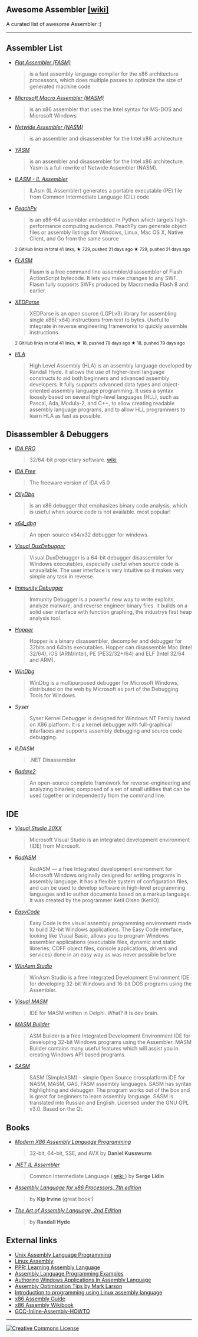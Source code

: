 <h2>
 Awesome Assembler
 <a href="https://en.wikipedia.org/wiki/Assembly_language#Assembler">
  [wiki]
 </a>
</h2>
<p>
 A curated list of awesome Assembler :)
</p>
<hr/>
<h2>
 Assembler List
</h2>
<ul>
 <li>
  <p>
   <em>
    <a href="http://flatassembler.net/">
     Flat Assembler (FASM)
    </a>
   </em>
  </p>
  <blockquote>
   <p>
    is a fast assembly language compiler for the x86 architecture processors, which does multiple passes to optimize the size of generated machine code
   </p>
  </blockquote>
 </li>
 <li>
  <p>
   <em>
    <a href="https://www.microsoft.com/en-us/download/details.aspx?id=12654">
     Microsoft Macro Assembler (MASM)
    </a>
   </em>
  </p>
  <blockquote>
   <p>
    is an x86 assembler that uses the Intel syntax for MS-DOS and Microsoft Windows
   </p>
  </blockquote>
 </li>
 <li>
  <p>
   <em>
    <a href="http://www.nasm.us/">
     Netwide Assembler (NASM)
    </a>
   </em>
  </p>
  <blockquote>
   <p>
    is an assembler and disassembler for the Intel x86 architecture
   </p>
  </blockquote>
 </li>
 <li>
  <p>
   <em>
    <a href="http://yasm.tortall.net/">
     YASM
    </a>
   </em>
  </p>
  <blockquote>
   <p>
    is an assembler and disassembler for the Intel x86 architecture. Yasm is a full rewrite of Netwide Assembler (NASM).
   </p>
  </blockquote>
 </li>
 <li>
  <p>
   <em>
    <a href="http://msdn.microsoft.com/en-us/library/496e4ekx%28v=VS.100%29.aspx">
     ILASM - IL Assembler
    </a>
   </em>
  </p>
  <blockquote>
   <p>
    ILAsm (IL Assembler) generates a portable executable (PE) file from Common Intermediate Language (CIL) code
   </p>
  </blockquote>
 </li>
 <li>
  <p>
   <em>
    <a href="https://github.com/Maratyszcza/PeachPy">
     PeachPy
    </a>
   </em>
  </p>
  <blockquote>
   <p>
    is an x86-64 assembler embedded in Python which targets high-performance computing audience. PeachPy can generate object files or assembly listings for Windows, Linux, Mac OS X, Native Client, and Go from the same source
   </p>
  </blockquote>
  <sup>
   2 GitHub links in total 41 links, ★ 729, pushed 21 days ago
  </sup>
  <sup>
   &#9733 729, pushed 21 days ago
  </sup>
 </li>
 <li>
  <p>
   <em>
    <a href="http://www.nowrap.de/flasm">
     FLASM
    </a>
   </em>
  </p>
  <blockquote>
   <p>
    Flasm is a free command line assembler/disassembler of Flash ActionScript bytecode. It lets you make changes to any SWF. Flasm fully supports SWFs produced by Macromedia Flash 8 and earlier.
   </p>
  </blockquote>
 </li>
 <li>
  <p>
   <em>
    <a href="https://github.com/x64dbg/XEDParse">
     XEDParse
    </a>
   </em>
  </p>
  <blockquote>
   <p>
    XEDParse is an open source (LGPLv3) library for assembling single x86(-x64) instructions from text to bytes. Useful to integrate in reverse engineering frameworks to quickly assemble instructions.
   </p>
  </blockquote>
  <sup>
   2 GitHub links in total 41 links, ★ 18, pushed 79 days ago
  </sup>
  <sup>
   &#9733 18, pushed 79 days ago
  </sup>
 </li>
 <li>
  <p>
   <em>
    <a href="http://www.plantation-productions.com/Webster/HighLevelAsm/index.html">
     HLA
    </a>
   </em>
  </p>
  <blockquote>
   <p>
    High Level Assembly (HLA) is an assembly language developed by Randall Hyde. It allows the use of higher-level language constructs to aid both beginners and advanced assembly developers. It fully supports advanced data types and object-oriented assembly language programming. It uses a syntax loosely based on several high-level languages (HLL), such as Pascal, Ada, Modula-2, and C++, to allow creating readable assembly language programs, and to allow HLL programmers to learn HLA as fast as possible.
   </p>
  </blockquote>
 </li>
</ul>
<h2>
 Disassembler & Debuggers
</h2>
<ul>
 <li>
  <p>
   <em>
    <a href="https://www.hex-rays.com/products/ida/index.shtml">
     IDA PRO
    </a>
   </em>
  </p>
  <blockquote>
   <p>
    32/64-bit proprietary software.
    <a href="http://en.wikipedia.org/wiki/Interactive_Disassembler">
     wiki
    </a>
   </p>
  </blockquote>
 </li>
 <li>
  <p>
   <em>
    <a href="https://www.hex-rays.com/products/ida/support/download_freeware.shtml">
     IDA Free
    </a>
   </em>
  </p>
  <blockquote>
   <p>
    The freeware version of IDA v5.0
   </p>
  </blockquote>
 </li>
 <li>
  <p>
   <em>
    <a href="http://en.wikipedia.org/wiki/OllyDbg">
     OllyDbg
    </a>
   </em>
  </p>
  <blockquote>
   <p>
    is an x86 debugger that emphasizes binary code analysis, which is useful when source code is not available. most popular!
   </p>
  </blockquote>
 </li>
 <li>
  <p>
   <em>
    <a href="http://x64dbg.com/#start">
     x64_dbg
    </a>
   </em>
  </p>
  <blockquote>
   <p>
    An open-source x64/x32 debugger for windows.
   </p>
  </blockquote>
 </li>
 <li>
  <p>
   <em>
    <a href="http://www.duxcore.com/">
     Visual DuxDebugger
    </a>
   </em>
  </p>
  <blockquote>
   <p>
    Visual DuxDebugger is a 64-bit debugger disassembler for Windows executables, especially useful when source code is unavailable. The user interface is very intuitive so it makes very simple any task in reverse.
   </p>
  </blockquote>
 </li>
 <li>
  <p>
   <em>
    <a href="http://debugger.immunityinc.com/">
     Immunity Debugger
    </a>
   </em>
  </p>
  <blockquote>
   <p>
    Immunity Debugger is a powerful new way to write exploits, analyze malware, and reverse engineer binary files. It builds on a solid user interface with function graphing, the industrys first heap analysis tool.
   </p>
  </blockquote>
 </li>
 <li>
  <p>
   <em>
    <a href="http://www.hopperapp.com/">
     Hopper
    </a>
   </em>
  </p>
  <blockquote>
   <p>
    Hopper is a binary disassembler, decompiler and debugger for 32bits and 64bits executables. Hopper can disassemble Mac (Intel 32/64), iOS (ARM/Intel), PE (PE32/32+/64) and ELF (Intel 32/64 and ARM).
   </p>
  </blockquote>
 </li>
 <li>
  <p>
   <em>
    <a href="http://www.windbg.org/">
     WinDbg
    </a>
   </em>
  </p>
  <blockquote>
   <p>
    WinDbg is a multipurposed debugger for Microsoft Windows, distributed on the web by Microsoft as part of the Debugging Tools for Windows.
   </p>
  </blockquote>
 </li>
 <li>
  <p>
   <em>
    Syser
   </em>
  </p>
  <blockquote>
   <p>
    Syser Kernel Debugger is designed for Windows NT Family based on X86 platform. It is a kernel debugger with full-graphical interfaces and supports assembly debugging and source code debugging.
   </p>
  </blockquote>
 </li>
 <li>
  <p>
   <em>
    ILDASM
   </em>
  </p>
  <blockquote>
   <p>
    .NET Disassembler
   </p>
  </blockquote>
 </li>
 <li>
  <p>
   <em>
    <a href="http://rada.re">
     Radare2
    </a>
   </em>
  </p>
  <blockquote>
   <p>
    An open-source complete framework for reverse-engineering and analyzing binaries; composed of a set of small utilities that can be used together or independently from the command line.
   </p>
  </blockquote>
 </li>
</ul>
<h2>
 IDE
</h2>
<ul>
 <li>
  <p>
   <em>
    <a href="https://www.visualstudio.com/">
     Visual Studio 20XX
    </a>
   </em>
  </p>
  <blockquote>
   <p>
    Microsoft Visual Studio is an integrated development environment (IDE) from Microsoft.
   </p>
  </blockquote>
 </li>
 <li>
  <p>
   <em>
    <a href="http://oby.ro/rad_asm/">
     RadASM
    </a>
   </em>
  </p>
  <blockquote>
   <p>
    RadASM — a free Integrated development environment for Microsoft Windows originally designed for writing programs in assembly language. It has a flexible system of configuration files, and can be used to develop software in high-level programming languages and to author documents based on a markup language. It was created by the programmer Ketil Olsen (KetilO).
   </p>
  </blockquote>
 </li>
 <li>
  <p>
   <em>
    <a href="http://www.easycode.cat/">
     EasyCode
    </a>
   </em>
  </p>
  <blockquote>
   <p>
    Easy Code is the visual assembly programming environment made to build 32-bit Windows applications. The Easy Code interface, looking like Visual Basic, allows you to program Windows assembler applications (executable files, dynamic and static libreries, COFF object files, console applications, drivers and services) done in an easy way as was never possible before
   </p>
  </blockquote>
 </li>
 <li>
  <p>
   <em>
    <a href="http://www.winasm.net/">
     WinAsm Studio
    </a>
   </em>
  </p>
  <blockquote>
   <p>
    WinAsm Studio is a free Integrated Development Environment IDE for developing 32-bit Windows and 16-bit DOS programs using the Assembler.
   </p>
  </blockquote>
 </li>
 <li>
  <p>
   <em>
    <a href="http://www.visualmasm.com/">
     Visual MASM
    </a>
   </em>
  </p>
  <blockquote>
   <p>
    IDE for MASM written in Delphi. What? It is dev brain.
   </p>
  </blockquote>
 </li>
 <li>
  <p>
   <em>
    <a href="http://www.digitaction.com/index.php/products/masm-builder-integrated-development-environment-for-masm32.html">
     MASM Builder
    </a>
   </em>
  </p>
  <blockquote>
   <p>
    ASM Builder is a free Integrated Development Environment IDE for developing 32-bit Windows programs using the Assembler. MASM Builder contains many useful features which will assist you in creating Windows API based programs.
   </p>
  </blockquote>
 </li>
 <li>
  <p>
   <em>
    <a href="https://dman95.github.io/SASM/">
     SASM
    </a>
   </em>
  </p>
  <blockquote>
   <p>
    SASM (SimpleASM) - simple Open Source crossplatform IDE for NASM, MASM, GAS, FASM assembly languages. SASM has syntax highlighting and debugger. The program works out of the box and is great for beginners to learn assembly language. SASM is translated into Russian and English. Licensed under the GNU GPL v3.0. Based on the Qt.
   </p>
  </blockquote>
 </li>
</ul>
<h2>
 Books
</h2>
<ul>
 <li>
  <p>
   <em>
    <a href="http://www.apress.com/9781484200650">
     Modern X86 Assembly Language Programming
    </a>
   </em>
  </p>
  <blockquote>
   <p>
    32-bit, 64-bit, SSE, and AVX by
    <strong>
     Daniel Kusswurm
    </strong>
   </p>
  </blockquote>
 </li>
 <li>
  <p>
   <em>
    <a href="http://www.apress.com/9781430267614">
     .NET IL Assembler
    </a>
   </em>
  </p>
  <blockquote>
   <p>
    Common Intermediate Language (
    <a href="https://en.wikipedia.org/wiki/Common_Intermediate_Language">
     wiki
    </a>
    ) by
    <strong>
     Serge Lidin
    </strong>
   </p>
  </blockquote>
 </li>
 <li>
  <p>
   <em>
    <a href="http://kipirvine.com/asm/">
     Assembly Language for x86 Processors, 7th edition
    </a>
   </em>
  </p>
  <blockquote>
   <p>
    by
    <strong>
     Kip Irvine
    </strong>
    (great book!)
   </p>
  </blockquote>
 </li>
 <li>
  <p>
   <em>
    <a href="http://www.nostarch.com/assembly2.htm">
     The Art of Assembly Language, 2nd Edition
    </a>
   </em>
  </p>
  <blockquote>
   <p>
    by
    <strong>
     Randall Hyde
    </strong>
   </p>
  </blockquote>
 </li>
</ul>
<h2>
 External links
</h2>
<ul>
 <li>
  <a href="http://www.int80h.org">
   Unix Assembly Language Programming
  </a>
 </li>
 <li>
  <a href="http://asm.sourceforge.net/">
   Linux Assembly
  </a>
 </li>
 <li>
  <a href="http://c2.com/cgi/wiki?LearningAssemblyLanguage">
   PPR: Learning Assembly Language
  </a>
 </li>
 <li>
  <a href="http://www.azillionmonkeys.com/qed/asmexample.html">
   Assembly Language Programming Examples
  </a>
 </li>
 <li>
  <a href="http://www.grc.com/smgassembly.htm">
   Authoring Windows Applications In Assembly Language
  </a>
 </li>
 <li>
  <a href="http://mark.masmcode.com/">
   Assembly Optimization Tips by Mark Larson
  </a>
 </li>
 <li>
  <a href="http://www.programminggroundup.blogspot.fi/">
   Introduction to programming using Linux assembly language
  </a>
 </li>
 <li>
  <a href="http://www.cs.virginia.edu/~evans/cs216/guides/x86.html">
   x86 Assembly Guide
  </a>
 </li>
 <li>
  <a href="https://en.wikibooks.org/wiki/X86_Assembly">
   x86 Assembly Wikibook
  </a>
 </li>
 <li>
  <a href="http://www.ibiblio.org/gferg/ldp/GCC-Inline-Assembly-HOWTO.html">
   GCC-Inline-Assembly-HOWTO
  </a>
 </li>
</ul>
<hr/>
<p>
 <a href="http://creativecommons.org/licenses/by/4.0/">
  <img alt="Creative Commons License" src="http://i.creativecommons.org/l/by/4.0/88x31.png"/>
 </a>
</p>
